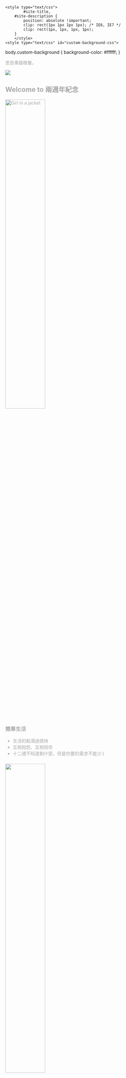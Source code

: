 <html>
<head>
<meta http-equiv="Content-Type" content="text/html; charset=UTF-8" />
<meta name="viewport" content="width=device-width, initial-scale=1.0, user-scalable=yes">
<meta name="viewport" content="width=1024" />

<title>MAP | 表町商店街表町商店街</title>
<link rel="profile" href="http://gmpg.org/xfn/11" />
<link rel="stylesheet" type="text/css" media="screen" href="http://omotecho.or.jp/wp-content/themes/omotechostyle/style.css" />
<link rel="stylesheet" type="text/css" media="print" href="http://omotecho.or.jp/wp-content/themes/omotechostyle/style.css/../main_print.css" />

<link rel="stylesheet" type="text/css" href="http://omotecho.or.jp/wp-content/themes/omotechostyle/style.css/../style2.css?20201019">
<link rel="stylesheet" type="text/css" href="http://omotecho.or.jp/wp-content/themes/omotechostyle/style.css/../my-calendar.css">
<link rel="pingback" href="http://omotecho.or.jp/xmlrpc.php" />
<link rel="stylesheet" type="text/css" href="http://omotecho.or.jp/wp-content/themes/omotechostyle/style.css/../common.css">
<!--[if lt IE 9]>
<script src="http://omotecho.or.jp/wp-content/themes/omotechostyle/js/html5.js" type="text/javascript"></script>
<![endif]-->

<script type="text/javascript">
// スクロールをトップに
function scrollByTop() {
    window.scrollTo(0,0);
}
</script>

<!-- This site is optimized with the Yoast WordPress SEO plugin v1.4.15 - http://yoast.com/wordpress/seo/ -->
<link rel="canonical" href="http://omotecho.or.jp/?page_id=221" />
<meta property="og:locale" content="ja_JP"/>
<meta property="og:type" content="article"/>
<meta property="og:title" content="MAP - 表町商店街"/>
<meta property="og:description" content="町を歩く 上之町 中之町 下之町 栄町 紙屋町 西大寺町 新西大寺町 千日前 目 &hellip; 続きを読む &rarr;"/>
<meta property="og:url" content="http://omotecho.or.jp/?page_id=221"/>
<meta property="og:site_name" content="表町商店街"/>
<meta property="og:image" content="http://omotecho.or.jp/wp-content/themes/omotechostyle/img/map/map_back.png?20200924"/>
<!-- / Yoast WordPress SEO plugin. -->

<link rel="alternate" type="application/rss+xml" title="表町商店街 &raquo; フィード" href="http://omotecho.or.jp/?feed=rss2" />
<link rel="alternate" type="application/rss+xml" title="表町商店街 &raquo; コメントフィード" href="http://omotecho.or.jp/?feed=comments-rss2" />
<link rel='stylesheet' id='lytebox-style-css'  href='http://omotecho.or.jp/wp-content/plugins/lytebox/lytebox.css?ver=3.5.2' type='text/css' media='all' />
<link rel='stylesheet' id='contact-form-7-css'  href='http://omotecho.or.jp/wp-content/plugins/contact-form-7/includes/css/styles.css?ver=3.3.3' type='text/css' media='all' />
<link rel='stylesheet' id='fancybox-css'  href='http://omotecho.or.jp/wp-content/plugins/easy-fancybox/css/jquery.fancybox.min.css?ver=1.3.24' type='text/css' media='screen' />
<script type='text/javascript' src='http://omotecho.or.jp/wp-content/plugins/lytebox/lytebox.js?ver=3.5.2'></script>
<script type='text/javascript' src='http://omotecho.or.jp/wp-includes/js/comment-reply.min.js?ver=3.5.2'></script>
<script type='text/javascript' src='http://omotecho.or.jp/wp-includes/js/jquery/jquery.js?ver=1.8.3'></script>
<link rel="EditURI" type="application/rsd+xml" title="RSD" href="http://omotecho.or.jp/xmlrpc.php?rsd" />
<link rel="wlwmanifest" type="application/wlwmanifest+xml" href="http://omotecho.or.jp/wp-includes/wlwmanifest.xml" /> 
<meta name="generator" content="WordPress 3.5.2" />

<style type="text/css">
<!--
.mcjs .mc-main .details, .mcjs .mc-main .calendar-events { display: none; }
/* Styles by My Calendar - Joseph C Dolson http://www.joedolson.com/ */

.mc-main .mc_general .event-title, .mc-main .mc_general .event-title a { background: #ffffff; color: #000000; }
.mc-main .mc_general .event-title a:hover, .mc-main .mc_general .event-title a:focus { background: #ffffff;}
.mc-event-visible {
display: block!important;
}
-->
</style>
<script type='text/javascript'>
	jQuery('html').addClass('mcjs');
	jQuery(document).ready( function($) { $('html').removeClass('mcjs') } );
</script>
<!-- BEGIN: WP Social Bookmarking Light -->
<script>(function(d, s, id) {
  var js, fjs = d.getElementsByTagName(s)[0];
  if (d.getElementById(id)) return;
  js = d.createElement(s); js.id = id;
  js.src = "//connect.facebook.net/ja_JP/sdk.js#xfbml=1&version=v2.0";
  fjs.parentNode.insertBefore(js, fjs);
}(document, 'script', 'facebook-jssdk'));</script>   
<style type="text/css">
.wp_social_bookmarking_light{
    border: 0 !important;
    padding: 0 !important;
    margin: 0 !important;
}
.wp_social_bookmarking_light div{
    float: left !important;
    border: 0 !important;
    padding: 0 !important;
    margin: 0 5px 0px 0 !important;
    height: 23px !important;
    text-indent: 0 !important;
}
.wp_social_bookmarking_light img{
    border: 0 !important;
    padding: 0;
    margin: 0;
    vertical-align: top !important;
}
.wp_social_bookmarking_light_clear{
    clear: both !important;
}
.wsbl_twitter{
    width: 100px;
}
.wsbl_facebook_like span{
    vertical-align: top !important;
}</style>
<!-- END: WP Social Bookmarking Light -->
	<style type="text/css">
			#site-title,
		#site-description {
			position: absolute !important;
			clip: rect(1px 1px 1px 1px); /* IE6, IE7 */
			clip: rect(1px, 1px, 1px, 1px);
		}
		</style>
	<style type="text/css" id="custom-background-css">
body.custom-background { background-color: #ffffff; }
</style>

</head>
<body class="page page-id-221 page-template-default custom-background singular two-column right-sidebar">

<div><font color= "#a9a9a9">思思專屬晚餐。</div>
<p><img src="未命名.jpg" usemap="#map_1" border="0"></p>
<map name="map_1">
    <!-- coords=X1,Y1,X2,Y2(左上右下座標) -->
    <!-- Appetizer -->
    <area href="appetizer.html#Hu-Dou Savory Rice Cake" alt="大東北" title="大東北" shape="rect" coords="600,200,850,350" />
    <area href="appetizer.html#Lu Ji Bao" alt="祿記包子" title="Lu Ji Bao" shape="rect" coords="1126,742,1184,754" />
    <area href="appetizer.html#Shuixian Temple leaf Savory Rice Cake" alt="水仙宮粽葉米糕" title="Shuixian Temple leaf Savory Rice Cake" shape="rect" coords="545,462,558,573" />
    <area href="appetizer.html#Ji-Pin Wheel Pie" alt="吉品紅豆餅" title="Ji-Pin Wheel Pie" shape="rect" coords="722,709,794,721" />
    <area href="appetizer.html#Kintoku Spreing Rolls" alt="金得春捲" title="Kintoku Spreing Rolls" shape="rect" coords="576,391,637,404" />
    <!-- 以下省略 -->
</map>
</body>
</html>
  
  ## Welcome to 兩週年紀念

<img src="https://i.imgur.com/p6qlowX.jpg" attr="https://repository-images.githubusercontent.com/293299392/f6490980-12be-11eb-94ac-d440f39a50eb" width="50%" alt="Girl in a jacket" >

### 簡單生活
- 生活的點滴過很快
- 互相抱怨、互相陪伴
- 十二禮不知道剩什麼，但是你要的需求不能少:)

### 

<img src="https://b.ecimg.tw/items/DYAJDFA900AXEDV/000001_1602748386.jpg" width="50%"  alt="" />

- 兩週年禮物夠不驚奇吧~
- 謝謝你的耐心與調教!

